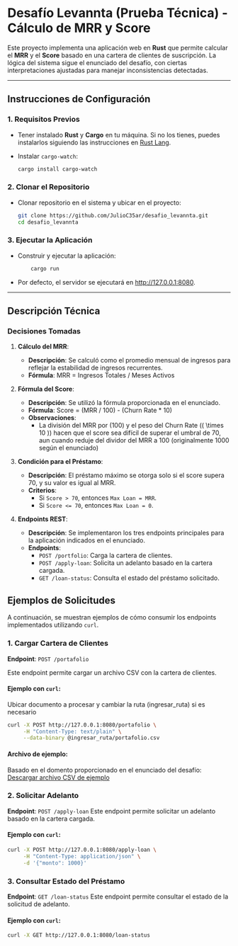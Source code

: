 # **Desafío Levannta (Prueba Técnica) - Cálculo de MRR y Score**

Este proyecto implementa una aplicación web en **Rust** que permite calcular el **MRR** y el **Score** basado en una cartera de clientes de suscripción. La lógica del sistema sigue el enunciado del desafío, con ciertas interpretaciones ajustadas para manejar inconsistencias detectadas.

---

## **Instrucciones de Configuración**

### **1. Requisitos Previos**
- Tener instalado **Rust** y **Cargo** en tu máquina. Si no los tienes, puedes instalarlos siguiendo las instrucciones en [Rust Lang](https://www.rust-lang.org/tools/install).

- Instalar `cargo-watch`:
    ```bash
    cargo install cargo-watch

### **2. Clonar el Repositorio**
- Clonar repositorio en el sistema y ubicar en el proyecto:
    ```bash
    git clone https://github.com/JulioC35ar/desafio_levannta.git
    cd desafio_levannta

### **3. Ejecutar la Aplicación**
- Construir y ejecutar la aplicación:
    ```bash
        cargo run
- Por defecto, el servidor se ejecutará en http://127.0.0.1:8080.

---

## **Descripción Técnica**

### **Decisiones Tomadas**
1. **Cálculo del MRR**:
   - **Descripción**: Se calculó como el promedio mensual de ingresos para reflejar la estabilidad de ingresos recurrentes.
   - **Fórmula**:
      MRR = Ingresos Totales / Meses Activos

2. **Fórmula del Score**:
   - **Descripción**: Se utilizó la fórmula proporcionada en el enunciado.
   - **Fórmula**:
    Score = (MRR / 100) - (Churn Rate * 10)
   - **Observaciones**:
     - La división del MRR por \(100\) y el peso del Churn Rate (\( \times 10 \)) hacen que el score sea difícil de superar el umbral de 70, aun cuando reduje del dividor del MRR a 100 (originalmente 1000 según el enunciado)

3. **Condición para el Préstamo**:
   - **Descripción**: El préstamo máximo se otorga solo si el score supera 70, y su valor es igual al MRR.
   - **Criterios**:
      - Si `Score > 70`, entonces `Max Loan = MRR`.
      - Si `Score <= 70`, entonces `Max Loan = 0`.

4. **Endpoints REST**:
   - **Descripción**: Se implementaron los tres endpoints principales para la aplicación indicados en el enunciado.
   - **Endpoints**:
     - `POST /portfolio`: Carga la cartera de clientes.
     - `POST /apply-loan`: Solicita un adelanto basado en la cartera cargada.
     - `GET /loan-status`: Consulta el estado del préstamo solicitado.

## **Ejemplos de Solicitudes**

A continuación, se muestran ejemplos de cómo consumir los endpoints implementados utilizando `curl`.

### **1. Cargar Cartera de Clientes**
**Endpoint**: `POST /portafolio`

Este endpoint permite cargar un archivo CSV con la cartera de clientes.

#### **Ejemplo con `curl`**:
Ubicar documento a procesar y cambiar la ruta (ingresar_ruta) si es necesario
```bash
curl -X POST http://127.0.0.1:8080/portafolio \
     -H "Content-Type: text/plain" \
     --data-binary @ingresar_ruta/portafolio.csv
```

#### **Archivo de ejemplo**:
Basado en el domento proporcionado en el enunciado del desafío: [Descargar archivo CSV de ejemplo](./portafolio.csv)

### **2. Solicitar Adelanto**
  **Endpoint**: `POST /apply-loan`
  Este endpoint permite solicitar un adelanto basado en la cartera cargada.
  
#### **Ejemplo con `curl`**:
```bash
curl -X POST http://127.0.0.1:8080/apply-loan \
     -H "Content-Type: application/json" \
     -d '{"monto": 1000}'
```

### **3. Consultar Estado del Préstamo**
**Endpoint**: `GET /loan-status`
Este endpoint permite consultar el estado de la solicitud de adelanto.
#### **Ejemplo con `curl`**:
```bash
curl -X GET http://127.0.0.1:8080/loan-status
```

